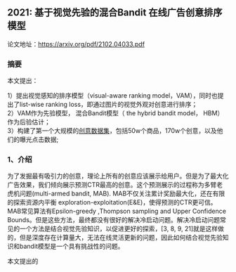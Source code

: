 
## 2021: 基于视觉先验的混合Bandit 在线广告创意排序模型

论文地址：https://arxiv.org/pdf/2102.04033.pdf

### 摘要

本文提出：

1）提出视觉感知的排序模型（visual-aware ranking model，VAM），同时也提出了list-wise ranking loss，即通过图片的视觉外观对创意进行排序；  
2）VAM作为先验模型， 混合Bandit模型（ the hybrid bandit model， HBM）作为后验估计；  
3）构建了第一个大规模的[创意数据集](https://tianchi.aliyun.com/dataset/93585)，包括50w个商品，170w个创意，以及他们的曝光点击数据;


### 1、介绍

  为了发掘最有吸引力的创意，理论上所有的创意应该展示给用户。但是为了最大化广告效果，我们倾向展示预测CTR最高的创意。这个预测展示的过程称为多臂老虎机问题(multi-armed bandit, MAB). MAB不仅关注累计奖励最大化，还在有限的探索资源内平衡 exploration-exploitation(E&E)，使得预测的CTR更可信。MAB常见算法有Epsilon-greedy ,Thompson sampling  and Upper Confidence Bounds。但是这些方法，最终都没有很好的解决冷启动问题。解决冷启动问题常见的一个方法是结合视觉先验知识，以促进更好的探索，[3, 8, 9, 21]就是这样做的，但是深度存在计算量大，无法在线灵活更新的问题，因此如何结合视觉先验知识和bandit模型是一个具有挑战性的问题。

  本文提出的